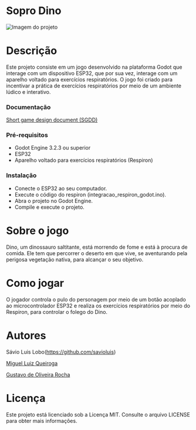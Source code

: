 # Sopro Dino

![ Imagem do projeto](https://github.com/savioluis/Sopro-Dino/blob/main/Documentos/soprodinoimg.png)


# Descrição

Este projeto consiste em um jogo desenvolvido na plataforma Godot que interage com um dispositivo ESP32, que por sua vez, interage com um aparelho voltado para exercícios respiratórios. O jogo foi criado para incentivar a prática de exercícios respiratórios por meio de um ambiente lúdico e interativo.

### Documentação

[Short game design document (SGDD)](https://github.com/savioluis/Sopro-Dino/blob/main/Documentos/SGDD.pdf)

### Pré-requisitos

- Godot Engine 3.2.3 ou superior
- ESP32
- Aparelho voltado para exercícios respiratórios (Respiron)

### Instalação

- Conecte o ESP32 ao seu computador.
- Execute o código do respiron (integracao_respiron_godot.ino).
- Abra o projeto no Godot Engine.
- Compile e execute o projeto.

# Sobre o jogo

Dino, um dinossauro saltitante, está morrendo de fome e está à procura de 
comida. Ele tem que percorrer o deserto em que vive, se aventurando pela perigosa 
vegetação nativa, para alcançar o seu objetivo. 


# Como jogar

O jogador controla o pulo do personagem por meio de um botão acoplado ao microcontrolador ESP32 e realiza os exercícios respiratórios por meio do Respiron, para controlar o folego do Dino.

# Autores

Sávio Luis Lobo(https://github.com/savioluis)

[Miguel Luiz Queiroga](https://github.com/miguelloq)


[Gustavo de Oliveira Rocha](https://github.com/gustavodolv)

# Licença

Este projeto está licenciado sob a Licença MIT. Consulte o arquivo LICENSE para obter mais informações.
